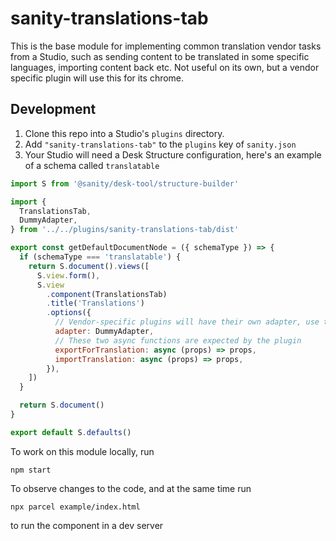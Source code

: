 # sanity-translations-tab

This is the base module for implementing common translation vendor tasks from a Studio, such as sending content to be translated in some specific languages, importing content back etc. Not useful on its own, but a vendor specific plugin will use this for its chrome.

## Development

1. Clone this repo into a Studio's `plugins` directory.
2. Add `"sanity-translations-tab"` to the `plugins` key of `sanity.json`
3. Your Studio will need a Desk Structure configuration, here's an example of a schema called `translatable`

```js
import S from '@sanity/desk-tool/structure-builder'

import {
  TranslationsTab,
  DummyAdapter,
} from '../../plugins/sanity-translations-tab/dist'

export const getDefaultDocumentNode = ({ schemaType }) => {
  if (schemaType === 'translatable') {
    return S.document().views([
      S.view.form(),
      S.view
        .component(TranslationsTab)
        .title('Translations')
        .options({
          // Vendor-specific plugins will have their own adapter, use this for dev
          adapter: DummyAdapter,
          // These two async functions are expected by the plugin
          exportForTranslation: async (props) => props,
          importTranslation: async (props) => props,
        }),
    ])
  }

  return S.document()
}

export default S.defaults()
```

To work on this module locally, run

```
npm start
```

To observe changes to the code, and at the same time run

```
npx parcel example/index.html
```

to run the component in a dev server
